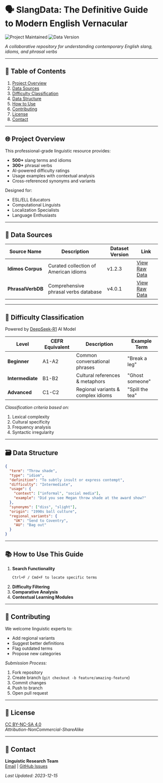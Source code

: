 # 🗣️ SlangData: The Definitive Guide to Modern English Vernacular

![Project Maintained](https://img.shields.io/badge/Status-Actively%20Maintained-brightgreen) 
![Data Version](https://img.shields.io/badge/Version-2.1.0-blue)

*A collaborative repository for understanding contemporary English slang, idioms, and phrasal verbs*

---

## 📖 Table of Contents
1. [Project Overview](#-project-overview)
2. [Data Sources](#-data-sources)
3. [Difficulty Classification](#-difficulty-classification)
4. [Data Structure](#-data-structure)
5. [How to Use](#-how-to-use-this-guide)
6. [Contributing](#-contributing)
7. [License](#-license)
8. [Contact](#-contact)

---

## 🌐 Project Overview

This professional-grade linguistic resource provides:
- **500+** slang terms and idioms
- **300+** phrasal verbs
- AI-powered difficulty ratings
- Usage examples with contextual analysis
- Cross-referenced synonyms and variants

Designed for:
- ESL/ELL Educators
- Computational Linguists
- Localization Specialists
- Language Enthusiasts

---

## 🔗 Data Sources

| Source Name         | Description                                  | Dataset Version | Link                                                                                                   |
|---------------------|----------------------------------------------|-----------------|-------------------------------------------------------------------------------------------------------|
| **Idimos Corpus**   | Curated collection of American idioms        | v1.2.3          | [View Raw Data](https://raw.githubusercontent.com/yuxiaojian/most-common-american-idioms-with-synonyms/refs/heads/main/idioms.json) |
| **PhrasalVerbDB**   | Comprehensive phrasal verbs database         | v4.0.1          | [View Raw Data](https://raw.githubusercontent.com/WithEnglishWeCan/generated-english-phrasal-verbs/refs/heads/master/phrasal.verbs.build.json) |

---

## 🧠 Difficulty Classification

Powered by [DeepSeek-R1](https://chat.deepseek.com) AI Model

| Level          | CEFR Equivalent | Description                          | Example Term        |
|----------------|-----------------|--------------------------------------|---------------------|
| **Beginner**   | A1-A2           | Common conversational phrases       | "Break a leg"       |
| **Intermediate** | B1-B2         | Cultural references & metaphors     | "Ghost someone"     |
| **Advanced**   | C1-C2           | Regional variants & complex idioms  | "Spill the tea"     |

*Classification criteria based on:*
1. Lexical complexity
2. Cultural specificity
3. Frequency analysis
4. Syntactic irregularity

---

## 🗃️ Data Structure

```json
{
  "term": "Throw shade",
  "type": "idiom",
  "definition": "To subtly insult or express contempt",
  "difficulty": "Intermediate",
  "usage": {
    "context": ["informal", "social media"],
    "example": "Did you see Megan throw shade at the award show?"
  },
  "synonyms": ["diss", "slight"],
  "origin": "1990s ball culture",
  "regional_variants": {
    "UK": "Send to Coventry",
    "AU": "Bag out"
  }
}
```

---

## 📚 How to Use This Guide

1. **Search Functionality**
   ```bash
   Ctrl+F / Cmd+F to locate specific terms
   ```
2. **Difficulty Filtering**
3. **Comparative Analysis**
4. **Contextual Learning Modules**

---

## 🤝 Contributing

We welcome linguistic experts to:
- Add regional variants
- Suggest better definitions
- Flag outdated terms
- Propose new categories

*Submission Process:*
1. Fork repository
2. Create branch (`git checkout -b feature/amazing-feature`)
3. Commit changes
4. Push to branch
5. Open pull request

---

## 📜 License

[CC BY-NC-SA 4.0](https://creativecommons.org/licenses/by-nc-sa/4.0/)  
*Attribution-NonCommercial-ShareAlike*

---

## 📧 Contact

**Linguistic Research Team**  
[Email](mailto:weroperking@gmail.com) | 
[GitHub Issues](https://github.com/weroperking/issues)  

*Last Updated: 2023-12-15*
